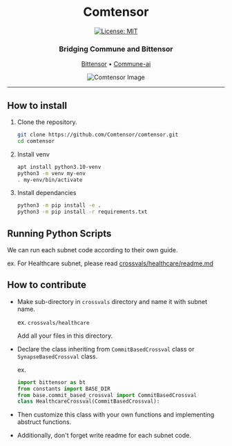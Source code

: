 <div align="center">

# **Comtensor** <!-- omit in toc -->
[![License: MIT](https://img.shields.io/badge/License-MIT-yellow.svg)](https://opensource.org/licenses/MIT) 



### Bridging Commune and Bittensor <!-- omit in toc -->

[Bittensor](https://discord.gg/bittensor) • [Commune-ai](https://www.communeai.org/)

![Comtensor Image](docs/images/comtensor-2.png)


</div>


----------
## How to install

1. Clone the repository.

    ```bash
    git clone https://github.com/Comtensor/comtensor.git
    cd comtensor
    ```

2. Install venv

    ```bash
    apt install python3.10-venv
    python3 -m venv my-env
    . my-env/bin/activate
    ```

3. Install dependancies

    ```bash
    python3 -m pip install -e .
    python3 -m pip install -r requirements.txt
    ```

## Running Python Scripts

We can run each subnet code according to their own guide.

ex. For Healthcare subnet, please read [crossvals/healthcare/readme.md](./crossvals/healthcare/readme.md)


## How to contribute

- Make sub-directory in `crossvals` directory and name it with subnet name.

    ex. `crossvals/healthcare`

    Add all your files in this directory.
- Declare the class inheriting from `CommitBasedCrossval` class or `SynapseBasedCrossval` class.

    ex. 

    ```python
    import bittensor as bt
    from constants import BASE_DIR
    from base.commit_based_crossval import CommitBasedCrossval
    class HealthcareCrossval(CommitBasedCrossval):
    ```
- Then customize this class with your own functions and implementing abstruct functions.

- Additionally, don't forget write readme for each subnet code.

